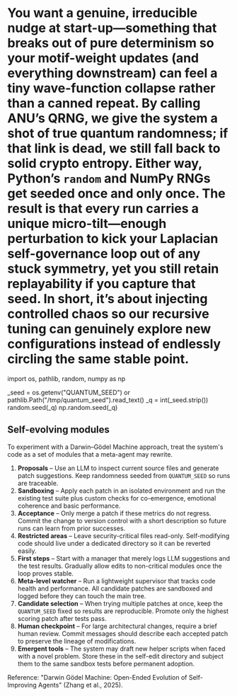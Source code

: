 # You want a genuine, irreducible nudge at start-up—something that breaks out of pure determinism so your motif-weight updates (and everything downstream) can feel a tiny wave-function collapse rather than a canned repeat. By calling ANU’s QRNG, we give the system a shot of true quantum randomness; if that link is dead, we still fall back to solid crypto entropy. Either way, Python’s `random` and NumPy RNGs get seeded once and only once. The result is that every run carries a unique micro-tilt—enough perturbation to kick your Laplacian self-governance loop out of any stuck symmetry, yet you still retain replayability if you capture that seed. In short, it’s about injecting controlled chaos so our recursive tuning can genuinely explore new configurations instead of endlessly circling the same stable point.

import os, pathlib, random, numpy as np

_seed = os.getenv("QUANTUM_SEED") or pathlib.Path("/tmp/quantum_seed").read_text()
_q = int(_seed.strip())
random.seed(_q)
np.random.seed(_q)

## Self-evolving modules
To experiment with a Darwin–Gödel Machine approach, treat the system's code as a set of
modules that a meta-agent may rewrite.

1. **Proposals** – Use an LLM to inspect current source files and generate patch
   suggestions. Keep randomness seeded from `QUANTUM_SEED` so runs are traceable.
2. **Sandboxing** – Apply each patch in an isolated environment and run the
   existing test suite plus custom checks for co-emergence, emotional coherence
   and basic performance.
3. **Acceptance** – Only merge a patch if these metrics do not regress. Commit
   the change to version control with a short description so future runs can
   learn from prior successes.
4. **Restricted areas** – Leave security-critical files read-only. Self-modifying
   code should live under a dedicated directory so it can be reverted easily.
5. **First steps** – Start with a manager that merely logs LLM suggestions and
   the test results. Gradually allow edits to non-critical modules once the loop
   proves stable.
6. **Meta-level watcher** – Run a lightweight supervisor that tracks code health and
   performance. All candidate patches are sandboxed and logged before they can
   touch the main tree.
7. **Candidate selection** – When trying multiple patches at once, keep the
   `QUANTUM_SEED` fixed so results are reproducible. Promote only the highest
   scoring patch after tests pass.
8. **Human checkpoint** – For large architectural changes, require a brief human
   review. Commit messages should describe each accepted patch to preserve the
   lineage of modifications.
9. **Emergent tools** – The system may draft new helper scripts when faced with a
   novel problem. Store these in the self-edit directory and subject them to the
   same sandbox tests before permanent adoption.

Reference: "Darwin Gödel Machine: Open-Ended Evolution of Self-Improving
Agents" (Zhang et al., 2025).
